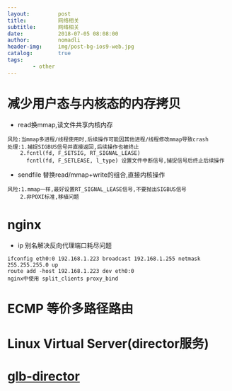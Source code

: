 ```yaml
---
layout:         post
title:          网络相关
subtitle:       网络相关
date:           2018-07-05 08:08:00
author:         nomadli
header-img:     img/post-bg-ios9-web.jpg
catalog:        true
tags:
        - other
---
```


# 减少用户态与内核态的内存拷贝
- read换mmap,读文件共享内核内存

```
风险:当mmap多进程/线程使用时,后续操作可能因其他进程/线程修改mmap导致crash
处理:1.捕捉SIGBUS信号并直接返回,后续操作也被终止
    2.fcntl(fd, F_SETSIG, RT_SIGNAL_LEASE)
      fcntl(fd, F_SETLEASE, l_type) 设置文件中断信号,捕捉信号后终止后续操作
```
- sendfile 替换read/mmap+write的组合,直接内核操作

```
风险:1.mmap一样,最好设置RT_SIGNAL_LEASE信号,不要抛出SIGBUS信号
    2.非POXI标准,移植问题
```

# nginx
- ip 别名解决反向代理端口耗尽问题
```
ifconfig eth0:0 192.168.1.223 broadcast 192.168.1.255 netmask 255.255.255.0 up
route add -host 192.168.1.223 dev eth0:0
nginx中使用 split_clients proxy_bind
```

# ECMP 等价多路径路由
# Linux Virtual Server(director服务)
# [glb-director](https://github.com/github/glb-director)